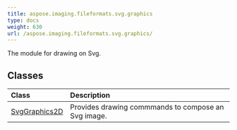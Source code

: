 ```yaml
---
title: aspose.imaging.fileformats.svg.graphics
type: docs
weight: 630
url: /aspose.imaging.fileformats.svg.graphics/
---
```



The module for drawing on Svg.

## **Classes**
| **Class** | **Description** |
| :- | :- |
| [SvgGraphics2D](/imaging/python-net/aspose.imaging.fileformats.svg.graphics/svggraphics2d/) | Provides drawing commmands to compose an Svg image. |
